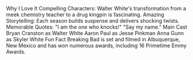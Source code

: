 Why I Love It
Compelling Characters: Walter White's transformation from a meek chemistry teacher to a drug kingpin is fascinating.
Amazing Storytelling: Each season builds suspense and delivers shocking twists.
Memorable Quotes:
"I am the one who knocks!"
"Say my name."
Main Cast
Bryan Cranston as Walter White
Aaron Paul as Jesse Pinkman
Anna Gunn as Skyler White
Fun Fact
Breaking Bad is set and filmed in Albuquerque, New Mexico and has won numerous awards, including 16 Primetime Emmy Awards.
